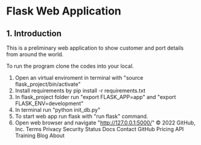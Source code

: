 # Flask Web Application
## 1. Introduction

This is a preliminary web application to show customer and port details from around the world. 

To run the program clone the codes into your local.

1) Open an virtual enviroment in terminal with "source flask_project/bin/activate"
2) Install requirements by pip install -r requirements.txt
3) In flask_project folder run "export FLASK_APP=app" and "export FLASK_ENV=development"
4) In terminal run "python init_db.py"
5) To start web app run flask with "run flask" command.
6) Open web browser and navigate "http://127.0.0.1:5000/"
© 2022 GitHub, Inc.
Terms
Privacy
Security
Status
Docs
Contact GitHub
Pricing
API
Training
Blog
About

